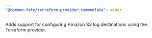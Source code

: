 ```yaml
---
"@common-fate/terraform-provider-commonfate": minor
---
```


Adds support for configuring Amazon S3 log destinations using the Terraform provider.
